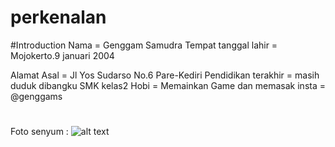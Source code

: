 # perkenalan
#Introduction
Nama = Genggam Samudra
Tempat tanggal lahir = Mojokerto.9 januari 2004

Alamat Asal = Jl Yos Sudarso No.6 Pare-Kediri
Pendidikan terakhir = masih duduk dibangku SMK kelas2
Hobi = Memainkan Game dan memasak
insta = @genggams
#
Foto senyum :
![alt text](https://github.com/genngam/perkenalan/blob/master/WhatsApp%20Image%202020-07-22%20at%201.44.33%20PM.jpeg) 
